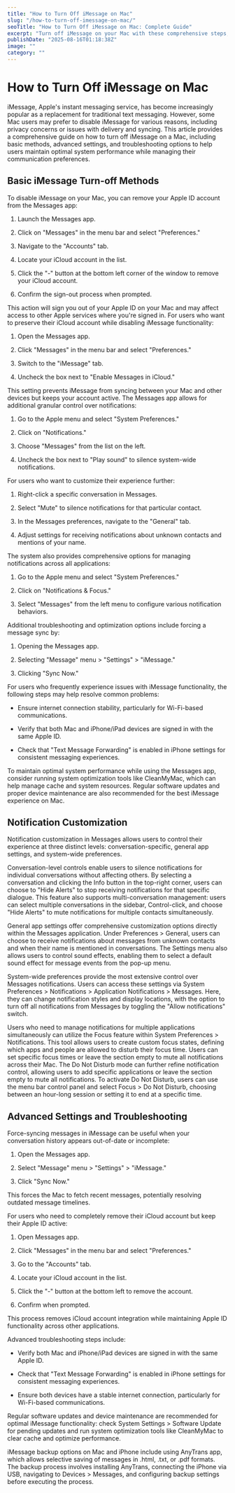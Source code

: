 ```yaml
---
title: "How to Turn Off iMessage on Mac"
slug: "/how-to-turn-off-imessage-on-mac/"
seoTitle: "How to Turn Off iMessage on Mac: Complete Guide"
excerpt: "Turn off iMessage on your Mac with these comprehensive steps, including basic account removal, advanced settings, and system integration options to help you manage your messaging preferences while maintaining optimal device performance."
publishDate: "2025-08-16T01:18:38Z"
image: ""
category: ""
---
```


# How to Turn Off iMessage on Mac

iMessage, Apple's instant messaging service, has become increasingly popular as a replacement for traditional text messaging. However, some Mac users may prefer to disable iMessage for various reasons, including privacy concerns or issues with delivery and syncing. This article provides a comprehensive guide on how to turn off iMessage on a Mac, including basic methods, advanced settings, and troubleshooting options to help users maintain optimal system performance while managing their communication preferences.


## Basic iMessage Turn-off Methods

To disable iMessage on your Mac, you can remove your Apple ID account from the Messages app:

1. Launch the Messages app.

2. Click on "Messages" in the menu bar and select "Preferences."

3. Navigate to the "Accounts" tab.

4. Locate your iCloud account in the list.

5. Click the "-" button at the bottom left corner of the window to remove your iCloud account.

6. Confirm the sign-out process when prompted.

This action will sign you out of your Apple ID on your Mac and may affect access to other Apple services where you're signed in. For users who want to preserve their iCloud account while disabling iMessage functionality:

1. Open the Messages app.

2. Click "Messages" in the menu bar and select "Preferences."

3. Switch to the "iMessage" tab.

4. Uncheck the box next to "Enable Messages in iCloud."

This setting prevents iMessage from syncing between your Mac and other devices but keeps your account active. The Messages app allows for additional granular control over notifications:

1. Go to the Apple menu and select "System Preferences."

2. Click on "Notifications."

3. Choose "Messages" from the list on the left.

4. Uncheck the box next to "Play sound" to silence system-wide notifications.

For users who want to customize their experience further:

1. Right-click a specific conversation in Messages.

2. Select "Mute" to silence notifications for that particular contact.

3. In the Messages preferences, navigate to the "General" tab.

4. Adjust settings for receiving notifications about unknown contacts and mentions of your name.

The system also provides comprehensive options for managing notifications across all applications:

1. Go to the Apple menu and select "System Preferences."

2. Click on "Notifications & Focus."

3. Select "Messages" from the left menu to configure various notification behaviors.

Additional troubleshooting and optimization options include forcing a message sync by:

1. Opening the Messages app.

2. Selecting "Message" menu > "Settings" > "iMessage."

3. Clicking "Sync Now."

For users who frequently experience issues with iMessage functionality, the following steps may help resolve common problems:

- Ensure internet connection stability, particularly for Wi-Fi-based communications.

- Verify that both Mac and iPhone/iPad devices are signed in with the same Apple ID.

- Check that "Text Message Forwarding" is enabled in iPhone settings for consistent messaging experiences.

To maintain optimal system performance while using the Messages app, consider running system optimization tools like CleanMyMac, which can help manage cache and system resources. Regular software updates and proper device maintenance are also recommended for the best iMessage experience on Mac.


## Notification Customization

Notification customization in Messages allows users to control their experience at three distinct levels: conversation-specific, general app settings, and system-wide preferences.

Conversation-level controls enable users to silence notifications for individual conversations without affecting others. By selecting a conversation and clicking the Info button in the top-right corner, users can choose to "Hide Alerts" to stop receiving notifications for that specific dialogue. This feature also supports multi-conversation management: users can select multiple conversations in the sidebar, Control-click, and choose "Hide Alerts" to mute notifications for multiple contacts simultaneously.

General app settings offer comprehensive customization options directly within the Messages application. Under Preferences > General, users can choose to receive notifications about messages from unknown contacts and when their name is mentioned in conversations. The Settings menu also allows users to control sound effects, enabling them to select a default sound effect for message events from the pop-up menu.

System-wide preferences provide the most extensive control over Messages notifications. Users can access these settings via System Preferences > Notifications > Application Notifications > Messages. Here, they can change notification styles and display locations, with the option to turn off all notifications from Messages by toggling the "Allow notifications" switch.

Users who need to manage notifications for multiple applications simultaneously can utilize the Focus feature within System Preferences > Notifications. This tool allows users to create custom focus states, defining which apps and people are allowed to disturb their focus time. Users can set specific focus times or leave the section empty to mute all notifications across their Mac. The Do Not Disturb mode can further refine notification control, allowing users to add specific applications or leave the section empty to mute all notifications. To activate Do Not Disturb, users can use the menu bar control panel and select Focus > Do Not Disturb, choosing between an hour-long session or setting it to end at a specific time.


## Advanced Settings and Troubleshooting

Force-syncing messages in iMessage can be useful when your conversation history appears out-of-date or incomplete:

1. Open the Messages app.

2. Select "Message" menu > "Settings" > "iMessage."

3. Click "Sync Now."

This forces the Mac to fetch recent messages, potentially resolving outdated message timelines.

For users who need to completely remove their iCloud account but keep their Apple ID active:

1. Open Messages app.

2. Click "Messages" in the menu bar and select "Preferences."

3. Go to the "Accounts" tab.

4. Locate your iCloud account in the list.

5. Click the "-" button at the bottom left to remove the account.

6. Confirm when prompted.

This process removes iCloud account integration while maintaining Apple ID functionality across other applications.

Advanced troubleshooting steps include:

- Verify both Mac and iPhone/iPad devices are signed in with the same Apple ID.

- Check that "Text Message Forwarding" is enabled in iPhone settings for consistent messaging experiences.

- Ensure both devices have a stable internet connection, particularly for Wi-Fi-based communications.

Regular software updates and device maintenance are recommended for optimal iMessage functionality: check System Settings > Software Update for pending updates and run system optimization tools like CleanMyMac to clear cache and optimize performance.

iMessage backup options on Mac and iPhone include using AnyTrans app, which allows selective saving of messages in .html, .txt, or .pdf formats. The backup process involves installing AnyTrans, connecting the iPhone via USB, navigating to Devices > Messages, and configuring backup settings before executing the process.


